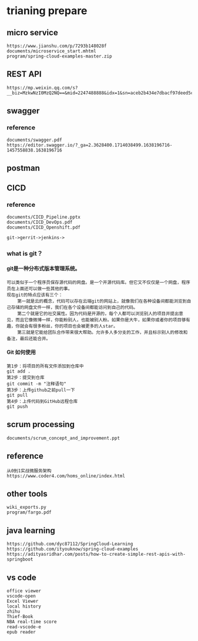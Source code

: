 # trianing prepare

## micro service
    https://www.jianshu.com/p/7293b148028f
    documents/microservice_start.mhtml
    program/spring-cloud-examples-master.zip


## REST API
    https://mp.weixin.qq.com/s?__biz=MzkwNzI0MzQ2NQ==&mid=2247488888&idx=1&sn=aceb2b434e7dbacf97deed5c65b2aa8e&source=41#wechat_redirect

## swagger
### reference
    documents/swagger.pdf
    https://editor.swagger.io/?_ga=2.3628400.1714038499.1638196716-1457558838.1638196716


## postman

## CICD
### reference
    documents/CICD_Pipeline.pptx
    documents/CICD_DevOps.pdf
    documents/CICD_Openshift.pdf

    git->gerrit->jenkins->


### what is git？

#### git是一种分布式版本管理系统。
    可以类似于一个程序员保存源代码的网盘。是一个开源代码库。但它又不仅仅是一个网盘，程序员在上面还可以做一些其他的事。
    现在git的特点应该有三个：
        第一就是云的概念，代码可以存在云端git的网站上，就像我们在各种设备间都能浏览到自己存储的网盘文件一样，我们在各个设备间都能访问到自己的代码。
        第二个就是它的社交属性。因为代码是开源的，每个人都可以浏览别人的项目并提出意见，而且它像微博一样，你能粉别人，也能被别人粉。如果你是大牛，如果你或者你的项目够有趣，你就会有很多粉丝，你的项目也会被更多的人star。
        第三就是它能给团队合作带来很大帮助。允许多人多分支的工作，并且标示别人的修改和备注，最后还能合并。

#### Git 如何使用
    第1步：将项目的所有文件添加到仓库中
    git add .
    第2步：提交到仓库
    git commit -m "注释语句"
    第3步：上传github之前pull一下
    git pull
    第4步：上传代码到GitHub远程仓库
    git push
    

## scrum processing
    documents/scrum_concept_and_improvement.ppt

## reference
    从0到1实战微服务架构
    https://www.coder4.com/homs_online/index.html


## other tools
    wiki_exports.py
    program/fargo.pdf

## java learning
    https://github.com/dyc87112/SpringCloud-Learning
    https://github.com/ityouknow/spring-cloud-examples
    https://adityasridhar.com/posts/how-to-create-simple-rest-apis-with-springboot

## vs code
    office viewer
    vscode-open
    Excel Viewer
    local history
    zhihu
    Thief-Book
    NBA real-time score
    read-vscode-e
    epub reader

